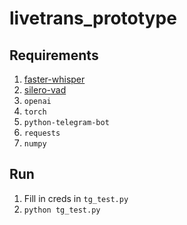 # livetrans_prototype

## Requirements

1. [faster-whisper](https://github.com/SYSTRAN/faster-whisper)
2. [silero-vad](https://github.com/snakers4/silero-vad)
3. `openai`
4. `torch`
5. `python-telegram-bot`
6. `requests`
7. `numpy`

## Run
1. Fill in creds in `tg_test.py`
2. `python tg_test.py`
